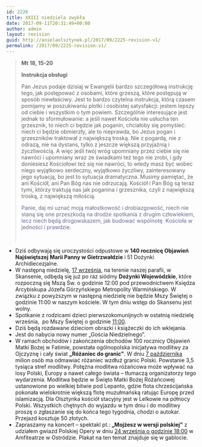 ```yaml
---
id: 2226
title: XXIII niedziela zwykła
date: 2017-09-11T20:31:49+00:00
author: admin
layout: revision
guid: http://anielaolsztynek.pl/2017/09/2225-revision-v1/
permalink: /2017/09/2225-revision-v1/
---
```

> **Mt 18, 15-20**
> 
> **Instrukcja obsługi**
> 
> Pan Jezus podaje dzisiaj w Ewangelii bardzo szczegółową instrukcję tego, jak postępować z osobami, które grzeszą, które postępują w sposób niewłaściwy. Jest to bardzo czytelna instrukcja, którą czasem pomijamy w poszukiwaniu plotki i osobistej satysfakcji: jestem lepszy od ciebie i wszystkim o tym powiem. Szczególnie interesujące jest jednak to sformułowanie: a jeśli nawet Kościoła nie usłucha ten grzesznik, to niech ci będzie jak poganin, chciałoby się pomyśleć: niech ci będzie obmierzły, ale to nieprawda, bo Jezus pogan i grzeszników traktował z największą troską. Nie z pogardą, nie z odrazą, nie na dystans, tylko z jeszcze większą przyjaźnią i życzliwością. A więc jeśli twój wróg upomniany przez ciebie się nie nawróci i upomniany wraz ze świadkami też tego nie zrobi, i gdy doniesiesz Kościołowi też się nie nawróci, to wtedy masz być wobec niego wyjątkowo serdeczny, wyjątkowo życzliwy, zainteresowany jego sytuacją, bo jest to sytuacja dramatyczna. Musimy pamiętać, że ani Kościół, ani Pan Bóg nas nie odrzucają. Kościół i Pan Bóg są teraz tymi, którzy traktują nas jak poganina i grzesznika, czyli z największą troską, z największą miłością.
> 
> <span style="color: #666699;">Panie, daj mi uznać moją małostkowość i drobiazgowość, niech nie staną się one przeszkodą na drodze spotkania z drugim człowiekiem, lecz niech będą drogowskazem, jak budować wspólnotę  Kościoła w jedności i prawdzie.</span>
> 
> &nbsp;

  * Dziś odbywają się uroczystości odpustowe w **140 rocznicę Objawień Najświętszej** **Marii Panny w Gietrzwałdzie** i 51 Dożynki Archidiecezjalne.
  * W następną niedzielę, <span style="text-decoration: underline;">17 września</span>, na terenie naszej parafii, w Skansenie, odbędą się już po raz siódmy **Dożynki Wojewódzkie**, które rozpoczną się Mszą Św. o godzinie 12:00 pod przewodnictwem Księdza Arcybiskupa Józefa Górzyńskiego Metropolity Warmińskiego. W związku z powyższym w następną niedzielę nie będzie Mszy Świętej o godzinie 11:00 w naszym kościele. W tym dniu wstęp do Skansenu jest wolny.
  * Spotkanie z rodzicami dzieci pierwszokomunijnych w ostatnią niedzielę września,  po Mszy Świętej o godzinie <span style="text-decoration: underline;">11:00</span>.
  * Dziś będą rozdawane dzieciom obrazki i książeczki do ich wklejania.
  * Jest do nabycia nowy numer „Gościa Niedzielnego”.
  * W ramach obchodów i zakończenia obchodów 100 rocznicy Objawień Matki Bożej w Fatimie, powstała ogólnopolska inicjatywa modlitwy za Ojczyznę i cały świat **&#8222;Różaniec do granic&#8221;**. W dniu <span style="text-decoration: underline;">7 października</span> milion osób ma odmawiać różaniec wzdłuż granic Polski. Powstanie 3,5 tysiąca stref modlitwy. Potężna modlitwa różańcowa może wpływać na losy Polski, Europy a nawet całego świata &#8211; tłumaczą organizatorzy tego wydarzenia. Modlitwa będzie w Święto Matki Bożej Różańcowej ustanowione po wielkiej bitwie pod Lepanto, gdzie flota chrześcijańska pokonała wielokrotnie większą flotę muzułmańską ratując Europę przed islamizacją. Dla Olsztynka kościół stacyjny jest w Lelkowie na północy Polski. Wszystkich chętnych do wyjazdu w tym dniu i do modlitwy proszę o zgłaszanie się do końca tego tygodnia, chodzi o autokar. Przejazd kosztuje 50 złotych.
  * Zapraszamy na koncert &#8211; spektakl pt.: **&#8222;Mojżesz w wersji polskiej&#8221;** z udziałem gwiazd Polskiej Opery w dniu <span style="text-decoration: underline;">24 września o godzinie 18:00</span> w Amfiteatrze w Ostródzie. Plakat na ten temat znajduje się w gablocie.